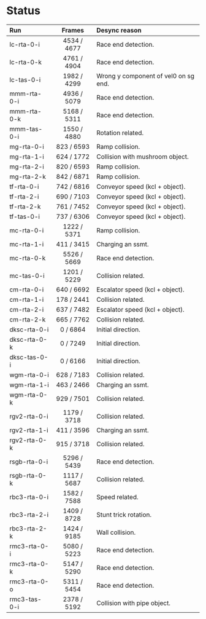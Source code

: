 # Status

Run          | Frames      | Desync reason
:----------- | :---------: | :-----------------------------------------
lc-rta-0-i   | 4534 / 4677 | Race end detection.
lc-rta-0-k   | 4761 / 4904 | Race end detection.
lc-tas-0-i   | 1982 / 4299 | Wrong y component of vel0 on sg end.
mmm-rta-0-i  | 4936 / 5079 | Race end detection.
mmm-rta-0-k  | 5168 / 5311 | Race end detection.
mmm-tas-0-i  | 1550 / 4880 | Rotation related.
mg-rta-0-i   | 823 / 6593  | Ramp collision.
mg-rta-1-i   | 624 / 1772  | Collision with mushroom object.
mg-rta-2-i   | 820 / 6593  | Ramp collision.
mg-rta-2-k   | 842 / 6871  | Ramp collision.
tf-rta-0-i   | 742 / 6816  | Conveyor speed (kcl + object).
tf-rta-2-i   | 690 / 7103  | Conveyor speed (kcl + object).
tf-rta-2-k   | 761 / 7452  | Conveyor speed (kcl + object).
tf-tas-0-i   | 737 / 6306  | Conveyor speed (kcl + object).
mc-rta-0-i   | 1222 / 5371 | Ramp collision.
mc-rta-1-i   | 411 / 3415  | Charging an ssmt.
mc-rta-0-k   | 5526 / 5669 | Race end detection.
mc-tas-0-i   | 1201 / 5229 | Collision related.
cm-rta-0-i   | 640 / 6692  | Escalator speed (kcl + object).
cm-rta-1-i   | 178 / 2441  | Collision related.
cm-rta-2-i   | 637 / 7482  | Escalator speed (kcl + object).
cm-rta-2-k   | 665 / 7762  | Collision related.
dksc-rta-0-i | 0 / 6864    | Initial direction.
dksc-rta-0-k | 0 / 7249    | Initial direction.
dksc-tas-0-i | 0 / 6166    | Initial direction.
wgm-rta-0-i  | 628 / 7183  | Collision related.
wgm-rta-1-i  | 463 / 2466  | Charging an ssmt.
wgm-rta-0-k  | 929 / 7501  | Collision related.
rgv2-rta-0-i | 1179 / 3718 | Collision related.
rgv2-rta-1-i | 411 / 3596  | Charging an ssmt.
rgv2-rta-0-k | 915 / 3718  | Collision related.
rsgb-rta-0-i | 5296 / 5439 | Race end detection.
rsgb-rta-0-k | 1117 / 5687 | Collision related.
rbc3-rta-0-i | 1582 / 7588 | Speed related.
rbc3-rta-2-i | 1409 / 8728 | Stunt trick rotation.
rbc3-rta-2-k | 1424 / 9185 | Wall collision.
rmc3-rta-0-i | 5080 / 5223 | Race end detection.
rmc3-rta-0-k | 5147 / 5290 | Race end detection.
rmc3-rta-0-o | 5311 / 5454 | Race end detection.
rmc3-tas-0-i | 2378 / 5192 | Collision with pipe object.
